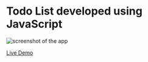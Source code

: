 # Todo List developed using JavaScript
 
![screenshot of the app](https://raw.githubusercontent.com/praveenorugantitech/praveenorugantitech-javascript/master/0_Projects/praveenorugantitech-todo-list/screenshot.PNG "Todo List")


[Live Demo](https://praveenorugantitech.github.io/praveenorugantitech-javascript/0_Projects/praveenorugantitech-todo-list/Demo)


